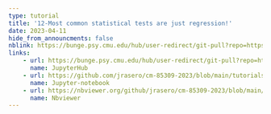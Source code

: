 ```yaml
---
type: tutorial
title: '12-Most common statistical tests are just regression!'
date: 2023-04-11
hide_from_announcments: false
nblink: https://bunge.psy.cmu.edu/hub/user-redirect/git-pull?repo=https%3A%2F%2Fgithub.com%2Fjrasero%2Fcm-85309-2023&branch=main&urlpath=tree%2Fcm-85309-2023%2Ftutorials%2Fweek-12%2F12-Most_tests_are_just_regression.ipynb
links:
    - url: https://bunge.psy.cmu.edu/hub/user-redirect/git-pull?repo=https%3A%2F%2Fgithub.com%2Fjrasero%2Fcm-85309-2023&branch=main&urlpath=tree%2Fcm-85309-2023%2Ftutorials%2Fweek-12%2F12-Most_tests_are_just_regression.ipynb
      name: JupyterHub
    - url: https://github.com/jrasero/cm-85309-2023/blob/main/tutorials/week-12/12-Most_tests_are_just_regression.ipynb
      name: Jupyter-notebook
    - url: https://nbviewer.org/github/jrasero/cm-85309-2023/blob/main/tutorials/week-12/12-Most_tests_are_just_regression.ipynb
      name: Nbviewer
---
```


